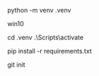 python -m venv .venv

win10

cd .venv .\Scripts\activate

pip install -r requirements.txt


git init